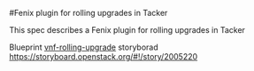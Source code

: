 #Fenix plugin for rolling upgrades in Tacker

This spec describes a Fenix plugin for rolling upgrades in Tacker

Blueprint [vnf-rolling-upgrade](https://blueprints.launchpad.net/tacker/+spec/vnf-rolling-upgrade)
storyborad https://storyboard.openstack.org/#!/story/2005220


